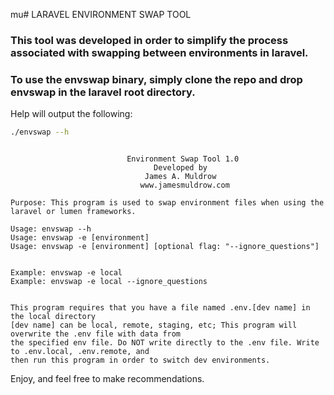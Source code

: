 mu# LARAVEL ENVIRONMENT SWAP TOOL

### This tool was developed in order to simplify the process associated with swapping between environments in laravel.

### To use the envswap binary, simply clone the repo and drop envswap in the laravel root directory.

Help will output the following:
````bash
./envswap --h
````
````text

                          Environment Swap Tool 1.0
                                Developed by
                              James A. Muldrow
                             www.jamesmuldrow.com

Purpose: This program is used to swap environment files when using the laravel or lumen frameworks.

Usage: envswap --h
Usage: envswap -e [environment]
Usage: envswap -e [environment] [optional flag: "--ignore_questions"]


Example: envswap -e local
Example: envswap -e local --ignore_questions


This program requires that you have a file named .env.[dev name] in the local directory
[dev name] can be local, remote, staging, etc; This program will overwrite the .env file with data from 
the specified env file. Do NOT write directly to the .env file. Write to .env.local, .env.remote, and
then run this program in order to switch dev environments.

````

Enjoy, and feel free to make recommendations.
